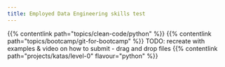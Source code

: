 ```yaml
---
title: Employed Data Engineering skills test
---
```


{{% contentlink path="topics/clean-code/python" %}}
{{% contentlink path="topics/bootcamp/git-for-bootcamp" %}} TODO:  recreate with examples & video on how to submit - drag and drop files
{{% contentlink path="projects/katas/level-0" flavour="python" %}}
